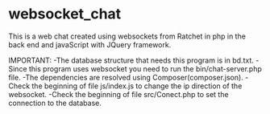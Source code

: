 # websocket_chat

This is a web chat created using websockets from Ratchet in php in the back end and javaScript with JQuery framework.

IMPORTANT:
-The database structure that needs this program is in bd.txt.
-Since this program uses websocket you need to run the bin/chat-server.php file.
-The dependencies are resolved using Composer(composer.json).
-Check the beginning of file js/index.js to change the ip direction of the websocket.
-Check the beginning of file src/Conect.php to set the connection to the database.
